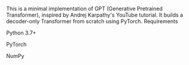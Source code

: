 This is a minimal implementation of GPT (Generative Pretrained Transformer), inspired by Andrej Karpathy's YouTube tutorial. It builds a decoder-only Transformer from scratch using PyTorch.
Requirements

Python 3.7+

PyTorch

NumPy



